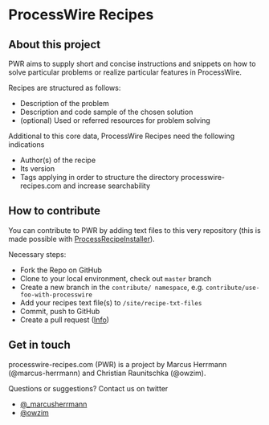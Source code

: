 # ProcessWire Recipes

## About this project

PWR aims to supply short and concise instructions and snippets on how to solve particular problems or realize particular features in ProcessWire. 

Recipes are structured as follows:
 
 * Description of the problem
 * Description and code sample of the chosen solution
 * (optional) Used or referred resources for problem solving
 
Additional to this core data, ProcessWire Recipes need the following indications
 
 * Author(s) of the recipe
 * Its version
 * Tags applying in order to structure the directory processwire-recipes.com and increase searchability
 
## How to contribute

You can contribute to PWR by adding text files to this very repository (this is made possible with [ProcessRecipeInstaller](https://github.com/processwire-recipes/ProcessRecipeInstaller)).

Necessary steps:

 * Fork the Repo on GitHub
 * Clone to your local environment, check out `master` branch
 * Create a new branch in the `contribute/ namespace`, e.g. `contribute/use-foo-with-processwire`
 * Add your recipes text file(s) to `/site/recipe-txt-files`
 * Commit, push to GitHub
 * Create a pull request ([Info](https://help.github.com/articles/creating-a-pull-request/))

## Get in touch

processwire-recipes.com (PWR) is a project by Marcus Herrmann (@marcus-herrmann) and Christian Raunitschka (@owzim). 

Questions or suggestions? Contact us on twitter

 * [@_marcusherrmann](https://twitter.com/_marcusherrmann)
 * [@owzim](https://twitter.com/owzim)